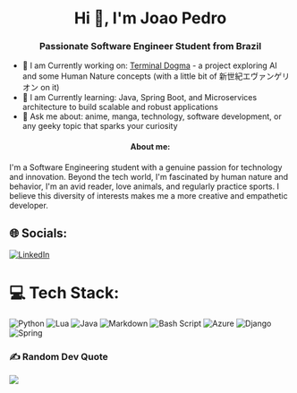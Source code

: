 <h1 align="center">Hi 👋, I'm Joao Pedro</h1>
<h3 align="center">Passionate Software Engineer Student from Brazil</h3>

- 🔭 I am Currently working on: [Terminal Dogma](https://github.com/jpdatahive/terminal-dogma) - a project exploring AI and some Human Nature concepts (with a little bit of 新世紀エヴァンゲリオン on it)
- 🌱 I am Currently learning: Java, Spring Boot, and Microservices architecture to build scalable and robust applications
- 💬 Ask me about: anime, manga, technology, software development, or any geeky topic that sparks your curiosity

<h4 align="center">About me:<h4></h4> 
I'm a Software Engineering student with a genuine passion for technology and innovation. Beyond the tech world, I'm fascinated by human nature and behavior, I'm an avid reader, love animals, and regularly practice sports. I believe this diversity of interests makes me a more creative and empathetic developer.


## 🌐 Socials:
[![LinkedIn](https://img.shields.io/badge/LinkedIn-%230077B5.svg?logo=linkedin&logoColor=white)](https://linkedin.com/in/jp-araujo-bonfim) 

# 💻 Tech Stack:
![Python](https://img.shields.io/badge/python-3670A0?style=flat&logo=python&logoColor=ffdd54) ![Lua](https://img.shields.io/badge/lua-%232C2D72.svg?style=flat&logo=lua&logoColor=white) ![Java](https://img.shields.io/badge/java-%23ED8B00.svg?style=flat&logo=openjdk&logoColor=white) ![Markdown](https://img.shields.io/badge/markdown-%23000000.svg?style=flat&logo=markdown&logoColor=white) ![Bash Script](https://img.shields.io/badge/bash_script-%23121011.svg?style=flat&logo=gnu-bash&logoColor=white) ![Azure](https://img.shields.io/badge/azure-%230072C6.svg?style=flat&logo=microsoftazure&logoColor=white) ![Django](https://img.shields.io/badge/django-%23092E20.svg?style=flat&logo=django&logoColor=white) ![Spring](https://img.shields.io/badge/spring-%236DB33F.svg?style=flat&logo=spring&logoColor=white)


### ✍️ Random Dev Quote
![](https://quotes-github-readme.vercel.app/api?type=horizontal&theme=radical)
